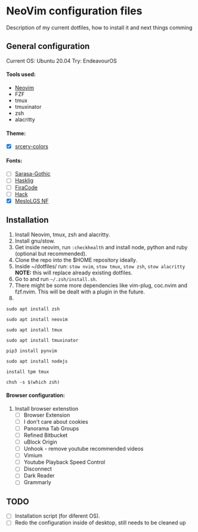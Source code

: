 # NeoVim configuration files

Description of my current dotfiles, how to install it and next things comming

## General configuration

Current OS: Ubuntu 20.04
Try: EndeavourOS

#### Tools used:
 - [Neovim](neovim.io)
 - FZF
 - tmux
 - tmuxinator
 - zsh
 - alacritty

#### Theme:
 - [X] [srcery-colors](https://srcery-colors.github.io/)


#### Fonts:

 - [ ] [Sarasa-Gothic](https://github.com/be5invis/Sarasa-Gothic)
 - [ ] [Hasklig](https://github.com/i-tu/Hasklig)
 - [ ] [FiraCode](https://github.com/tonsky/FiraCode)
 - [ ] [Hack](https://github.com/source-foundry/Hack)
 - [X] [MesloLGS NF](https://github.com/romkatv/dotfiles-public/blob/master/.local/share/fonts/NerdFonts/MesloLGS%20NF%20Regular.ttf)
## Installation

1. Install Neovim, tmux, zsh and alacritty.
1. Install gnu/stow.
1. Get inside neovim, run `:checkhealth` and install node, python and ruby (optional but recommended).
1. Clone the repo into the $HOME repository ideally.
1. Inside ~/dotfiles/ run: `stow nvim`, `stow tmux`, `stow zsh`, `stow alacritty` **NOTE:** this will replace already existing dotfiles.
1. Go to and run `~/.zsh/install.sh`.
1. There might be some more dependencies like vim-plug, coc.nvim and fzf.nvim. This will be dealt with a plugin in the future.
1.
```
sudo apt install zsh

sudo apt install neovim

sudo apt install tmux

sudo apt install tmuxinator

pip3 install pynvim

sudo apt install nodejs

install tpm tmux

chsh -s $(which zsh)
```

#### Browser configuration:
1. Install browser extenstion
    - [ ] Browser Extension
    - [ ] I don't care about cookies
    - [ ] Panorama Tab Groups
    - [ ] Refined Bitbucket
    - [ ] uBlock Origin
    - [ ] Unhook - remove youtube recommended videos
    - [ ] Vimium
    - [ ] Youtube Playback Speed Control
    - [ ] Disconnect
    - [ ] Dark Reader
    - [ ] Grammarly

## TODO

 - [ ] Installation script (for diferent OS).
 - [ ] Redo the configuration inside of desktop, still needs to be cleaned up
